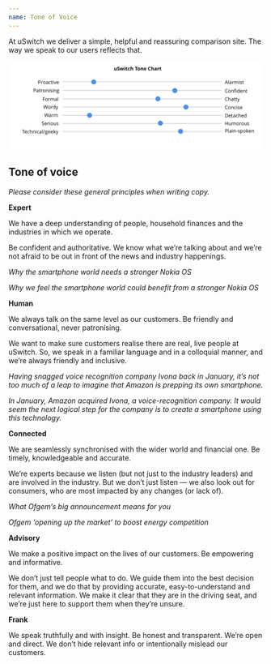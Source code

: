 ```yaml
---
name: Tone of Voice
---
```


At uSwitch we deliver a simple, helpful and reassuring comparison site. The way we speak to our users reflects that.

<img alt="image" class="us-img--full trailered" src="/images/tone.png">

## Tone of voice

*Please consider these general principles when writing copy.*

**Expert**

We have a deep understanding of people, household finances and the industries in which we operate.

Be confident and authoritative. We know what we’re talking about and we’re not afraid to be out in front of the news and industry happenings.

<span class="us-icon--tick us-icon us-icon--small us-icon--custom us-icon--before us-icon--notext"></span><i> Why the smartphone world needs a stronger Nokia OS</i>

<span class="us-icon--cross us-icon us-icon--small us-icon--custom us-icon--before us-icon--notext"></span><i> Why we feel the smartphone world could benefit from a stronger Nokia OS</i>

**Human**

We always talk on the same level as our customers. Be friendly and conversational, never patronising.

We want to make sure customers realise there are real, live people at uSwitch. So, we speak in a familiar language and in a colloquial manner, and we’re always friendly and inclusive.

<span class="us-icon--tick us-icon us-icon--small us-icon--custom us-icon--before us-icon--notext"></span><i> Having snagged voice recognition company Ivona back in January, it’s not too much of a leap to imagine that Amazon is prepping its own smartphone.</i>

<span class="us-icon--cross us-icon us-icon--small us-icon--custom us-icon--before us-icon--notext"></span><i> In January, Amazon acquired Ivona, a voice-recognition company. It would seem the next logical step for the company is to create a smartphone using this technology.</i>

**Connected**

We are seamlessly synchronised with the wider world and financial one. Be timely, knowledgeable and accurate.

We’re experts because we listen (but not just to the industry leaders) and are involved in the industry. But we don’t just listen — we also look out for consumers, who are most impacted by any changes (or lack of).

<span class="us-icon--tick us-icon us-icon--small us-icon--custom us-icon--before us-icon--notext"></span><i> What Ofgem’s big announcement means for you</i>

<span class="us-icon--cross us-icon us-icon--small us-icon--custom us-icon--before us-icon--notext"></span><i> Ofgem ‘opening up the market’ to boost energy competition</i>

**Advisory**

We make a positive impact on the lives of our customers. Be empowering and informative.

We don’t just tell people what to do. We guide them into the best decision for them, and we do that by providing accurate, easy-to-understand and relevant information. We make it clear that they are in the driving seat, and we’re just here to support them when they’re unsure.

**Frank**

We speak truthfully and with insight. Be honest and transparent. We’re open and direct. We don’t hide relevant info or intentionally mislead our customers.
